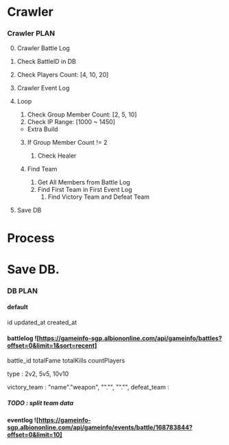 # Crawler

### Crawler PLAN
0. Crawler Battle Log
1. Check BattleID in DB
2. Check Players Count: [4, 10, 20]
3. Crawler Event Log
4. Loop
    1. Check Group Member Count: [2, 5, 10]
    2. Check IP Range: [1000 ~ 1450]
    
    + Extra Build
    3. If Group Member Count != 2 
        1. Check Healer 
    
    4. Find Team 
        1. Get All Members from Battle Log
        2. Find First Team in First Event Log
            1. Find Victory Team and Defeat Team

5. Save DB


# Process

# Save DB.



### DB PLAN
#### default
id
updated_at
created_at



#### battlelog ![https://gameinfo-sgp.albiononline.com/api/gameinfo/battles?offset=0&limit=1&sort=recent]
battle_id
totalFame
totalKills
countPlayers

type : 2v2, 5v5, 10v10

victory_team : "name"."weapon", ""."", ""."", 
defeat_team : 
##### TODO : split team data

#### eventlog   ![https://gameinfo-sgp.albiononline.com/api/gameinfo/events/battle/168783844?offset=0&limit=10]




